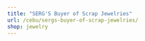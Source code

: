 ```yaml
---
title: "SERG'S Buyer of Scrap Jewelries"
url: /cebu/sergs-buyer-of-scrap-jewelries/
shop: jewelry
---
```

